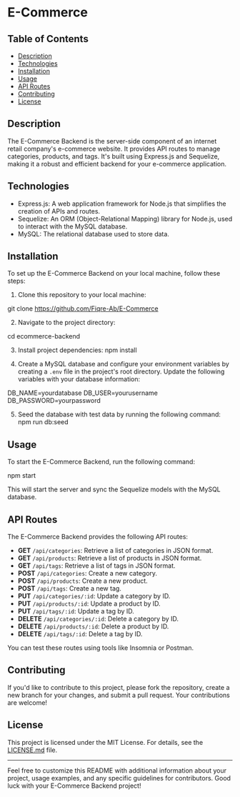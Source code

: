 # E-Commerce

## Table of Contents
- [Description](#description)
- [Technologies](#technologies)
- [Installation](#installation)
- [Usage](#usage)
- [API Routes](#api-routes)
- [Contributing](#contributing)
- [License](#license)

## Description
The E-Commerce Backend is the server-side component of an internet retail company's e-commerce website. It provides API routes to manage categories, products, and tags. It's built using Express.js and Sequelize, making it a robust and efficient backend for your e-commerce application.

## Technologies
- Express.js: A web application framework for Node.js that simplifies the creation of APIs and routes.
- Sequelize: An ORM (Object-Relational Mapping) library for Node.js, used to interact with the MySQL database.
- MySQL: The relational database used to store data.

## Installation
To set up the E-Commerce Backend on your local machine, follow these steps:

1. Clone this repository to your local machine:

git clone https://github.com/Fiqre-Ab/E-Commerce


2. Navigate to the project directory:

cd ecommerce-backend

3. Install project dependencies:
npm install


4. Create a MySQL database and configure your environment variables by creating a `.env` file in the project's root directory. Update the following variables with your database information:

DB_NAME=yourdatabase
DB_USER=yourusername
DB_PASSWORD=yourpassword

5. Seed the database with test data by running the following command:
npm run db:seed


## Usage
To start the E-Commerce Backend, run the following command:

npm start


This will start the server and sync the Sequelize models with the MySQL database.

## API Routes
The E-Commerce Backend provides the following API routes:

- **GET** `/api/categories`: Retrieve a list of categories in JSON format.
- **GET** `/api/products`: Retrieve a list of products in JSON format.
- **GET** `/api/tags`: Retrieve a list of tags in JSON format.
- **POST** `/api/categories`: Create a new category.
- **POST** `/api/products`: Create a new product.
- **POST** `/api/tags`: Create a new tag.
- **PUT** `/api/categories/:id`: Update a category by ID.
- **PUT** `/api/products/:id`: Update a product by ID.
- **PUT** `/api/tags/:id`: Update a tag by ID.
- **DELETE** `/api/categories/:id`: Delete a category by ID.
- **DELETE** `/api/products/:id`: Delete a product by ID.
- **DELETE** `/api/tags/:id`: Delete a tag by ID.

You can test these routes using tools like Insomnia or Postman.

## Contributing
If you'd like to contribute to this project, please fork the repository, create a new branch for your changes, and submit a pull request. Your contributions are welcome!

## License
This project is licensed under the MIT License. For details, see the [LICENSE.md](LICENSE.md) file.

---

Feel free to customize this README with additional information about your project, usage examples, and any specific guidelines for contributors. Good luck with your E-Commerce Backend project!





